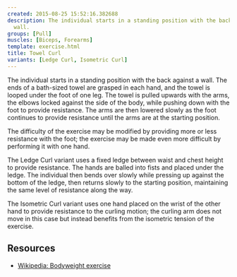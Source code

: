 ```yaml
---
created: 2015-08-25 15:52:16.382688
description: The individual starts in a standing position with the back against a
  wall.
groups: [Pull]
muscles: [Biceps, Forearms]
template: exercise.html
title: Towel Curl
variants: [Ledge Curl, Isometric Curl]
---
```

The individual starts in a standing position with the back against a wall. The ends of a bath-sized towel are grasped in each hand, and the towel is looped under the foot of one leg. The towel is pulled upwards with the arms, the elbows locked against the side of the body, while pushing down with the foot to provide resistance. The arms are then lowered slowly as the foot continues to provide resistance until the arms are at the starting position.

The difficulty of the exercise may be modified by providing more or less resistance with the foot; the exercise may be made even more difficult by performing it with one hand.

The Ledge Curl variant uses a fixed ledge between waist and chest height to provide resistance. The hands are balled into fists and placed under the ledge. The individual then bends over slowly while pressing up against the bottom of the ledge, then returns slowly to the starting position, maintaining the same level of resistance along the way.

The Isometric Curl variant uses one hand placed on the wrist of the other hand to provide resistance to the curling motion; the curling arm does not move in this case but instead benefits from the isometric tension of the exercise.

## Resources

* [Wikipedia: Bodyweight exercise](https://en.wikipedia.org/wiki/Bodyweight_exercise)